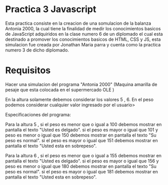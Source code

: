 # Practica 3 Javascript
Esta practica consiste en la creacion de una somulacion de la balanza Antonia 2000, la cual tiene la finalidad
de medir los conocimientos basicos de JavaScript adquiridos en la clase numero 6 de un diplomado el cual esta destinado a promover los conocimientos basicos de HTML, CSS y JS, esta simulacion fue creada por Jonathan Maria parra y cuenta como la practica numero 3 de dicho diplomado.

# Requisitos
Hacer una simulacion del programa "Antonia 2000" (Maquina amarilla de pesaje que esta colocada en el supermercado OLE )

En la altura solamente debemos considerar los valores 5 , 6.
En el peso podemos considerar cualquier valor ingresado por el usuario>

Especificaciones del programa:

Para la altura 5 , si el peso es menor que o igual a 100 debemos mostrar en pantalla el texto "Usted es delgado". si el peso es mayor o igual que 101 y peso es menor o igual que 150 debemos mostrar en pantalla el texto "Su peso es normal".
si el peso es mayor o igual que 151 debemos mostrar en pantalla el texto "Usted esta en sobrepeso".

Para la altura 6 , si el peso es menor que o igual a 155 debemos mostrar en pantalla el texto "Usted es delgado". si el peso es mayor o igual que 156 y peso es menor o igual que 180 debemos mostrar en pantalla el texto "Su peso es normal".
si el peso es mayor o igual que 181 debemos mostrar en pantalla el texto "Usted esta en sobrepeso".